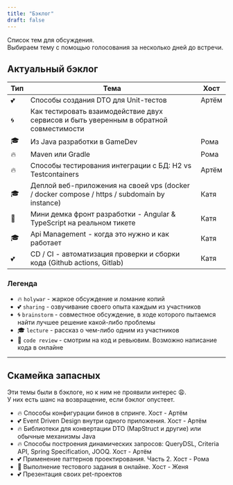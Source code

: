 ```yaml
---
title: "Бэклог"
draft: false
---
```


Список тем для обсуждения.  
Выбираем тему с помощью голосования за несколько дней до встречи.

## Актуальный бэклог

| Тип          | Тема       | Хост |
|--------------|------------|---------|
| :two_hearts: | Способы создания DTO для Unit-тестов | Артём |
| :cyclone:    | Как тестировать взаимодействие двух сервисов и быть уверенным в обратной совместимости | |
| :mortar_board: | Из Java разработки в GameDev | Рома |
| :fire:       | Maven или Gradle | Рома |
| :fire:       | Способы тестирования интеграции с БД: H2 vs Testcontainers | Артём |
| :mortar_board: | Деплой веб-приложения на своей vps (docker / docker compose / https / subdomain by instance) | Катя |
| :eyes:       | Мини демка фронт разработки - Angular & TypeScript на реальном тикете | Катя |
| :mortar_board: | Api Management - когда это нужно и как работает | Катя |
| :two_hearts: | CD / CI - автоматизация проверки и сборки кода (Github actions, Gitlab) | Катя |

### Легенда
- :fire: `holywar` - жаркое обсуждение и ломание копий
- :two_hearts: `sharing` - озвучивание своего опыта каждым из участников
- :cyclone: `brainstorm` - совместное обсуждение, в ходе которого пытаемся найти лучшее решение какой-либо проблемы
- :mortar_board: `lecture` - рассказ о чем-либо одним из участников
- :eyes: `code review` - смотрим на код и ревьювим. Возможно написание кода в онлайне

---

## Скамейка запасных
Эти темы были в бэклоге, но к ним не проявили интерес :weary:.  
У них есть шанс на возвращение, если бэклог опустеет.

- :fire: Способы конфигурации бинов в спринге. Хост - Артём
- :two_hearts: Event Driven Design внутри одного приложения. Хост - Артём 
- :fire: Библиотеки для конвертации DTO (MapStruct и другие) или обычные механизмы Java 
- :fire: Способы построения динамических запросов: QueryDSL, Criteria API, Spring Specification, JOOQ. Хост - Артём
- :two_hearts: Применение паттернов проектирования. Часть 2. Хост - Рома
- :eyes: Выполнение тестового задания в онлайне. Хост - Женя 
- :two_hearts: Презентация своих pet-проектов 


